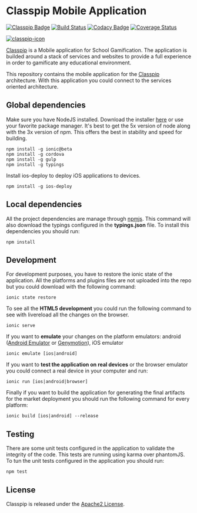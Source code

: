 # Classpip Mobile Application

[![Classpip Badge](https://img.shields.io/badge/classpip-mobile-brightgreen.svg)](https://github.com/classpip/classpip-mobile)
[![Build Status](https://travis-ci.org/classpip/classpip-mobile.svg?branch=master)](https://travis-ci.org/classpip/classpip-mobile)
[![Codacy Badge](https://api.codacy.com/project/badge/Grade/bd643be13e654be1a662a6eea7a43b93)](https://www.codacy.com/app/classpip/classpip-mobile?utm_source=github.com&utm_medium=referral&utm_content=classpip/classpip-mobile&utm_campaign=Badge_Grade)
[![Coverage Status](https://coveralls.io/repos/github/classpip/classpip-mobile/badge.svg?branch=master)](https://coveralls.io/github/classpip/classpip-mobile?branch=master)

[![classpip-icon](https://github.com/classpip/classpip/raw/master/resources/icontext-land.png)](http://www.classpip.com/)

[Classpip](https://www.classpip.com) is a Mobile application for School Gamification. The application is builded around a stack of services and websites to provide a full experience in order to gamificate any educational environment.

This repository contains the mobile application for the [Classpip](https://www.classpip.com) architecture. With this application you could connect to the services oriented architecture.

## Global dependencies

Make sure you have NodeJS installed. Download the installer [here](https://nodejs.org/dist/latest-v5.x/) or use your favorite package manager. It's best to get the 5x version of node along with the 3x version of npm. This offers the best in stability and speed for building.

```
npm install -g ionic@beta
npm install -g cordova
npm install -g gulp
npm install -g typings
```

Install ios-deploy to deploy iOS applications to devices.

```
npm install -g ios-deploy
```

## Local dependencies

All the project dependencies are manage through [npmjs](https://www.npmjs.com/). This command will also download the typings configured in the __typings.json__ file. To install this dependencies you should run:

```
npm install
```

## Development

For development purposes, you have to restore the ionic state of the application. All the platforms and plugins files are not uploaded into the repo but you could download with the following command:

```
ionic state restore
```

To see all the **HTML5 development** you could run the following command to see with livereload all the changes on the browser.

```
ionic serve
```

If you want to **emulate** your changes on the platform emulators: android ([Android Emulator](https://developer.android.com/studio/run/emulator.html) or [Genymotion](https://www.genymotion.com/)), iOS emulator

```
ionic emulate [ios|android]
```

If you want to **test the application on real devices** or the browser emulator you could connect a real device in your computer and run:

```
ionic run [ios|android|browser]
```

Finally if you want to build the application for generating the final artifacts for the market deployment you should run the following command for every platform:

```
ionic build [ios|android] --release
```

## Testing

There are some unit tests configured in the application to validate the integrity of the code. This tests are running using karma over phantomJS. To tun the unit tests configured in the application you should run:

```
npm test
```

## License

Classpip is released under the [Apache2 License](https://github.com/classpip/classpip-mobile/blob/master/LICENSE).
